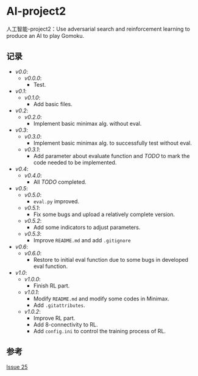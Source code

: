 # AI-project2

人工智能-project2：Use adversarial search and reinforcement  learning to produce an AI to play Gomoku.

## 记录

- *v0.0*:
  - *v0.0.0*: 
    - Test. 
- *v0.1*: 
  - *v0.1.0*: 
    - Add basic files.
- *v0.2*:  
  - *v0.2.0*: 
    - Implement basic minimax alg. without eval.  
- *v0.3*:
  - *v0.3.0*: 
    - Implement basic minimax alg. to successfully test without eval.  
  - *v0.3.1*: 
    - Add parameter about evaluate function and *TODO* to mark the code needed to be implemented.
- *v0.4*:
  - *v0.4.0*: 
    - All *TODO* completed.
- *v0.5*:
  - *v0.5.0*: 
    - `eval.py` improved.
  - *v0.5.1*: 
    - Fix some bugs and upload a relatively complete version.
  - *v0.5.2*: 
    - Add some indicators to adjust parameters.
  - *v0.5.3*:
    - Improve `README.md` and add `.gitignore`
- *v0.6*:
  - *v0.6.0*:
    - Restore to initial eval function due to some bugs in developed eval function.
- *v1.0*:
  - *v1.0.0*:
    - Finish RL part.
  - *v1.0.1*:
    - Modify `README.md` and modify some codes in Minimax.
    - Add `.gitattributes`.
  - *v1.0.2*:
    - Improve RL part.
    - Add 8-connectivity to RL.
    - Add `config.ini` to control the training process of RL.

## 参考
[Issue 25](https://github.com/junxiaosong/AlphaZero_Gomoku/issues/25)
